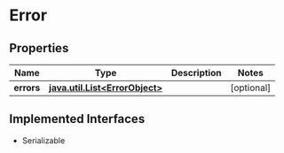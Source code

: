 

# Error


## Properties

Name | Type | Description | Notes
------------ | ------------- | ------------- | -------------
**errors** | [**java.util.List&lt;ErrorObject&gt;**](ErrorObject.md) |  |  [optional]


## Implemented Interfaces

* Serializable


